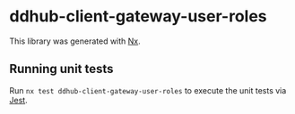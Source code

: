 # ddhub-client-gateway-user-roles

This library was generated with [Nx](https://nx.dev).

## Running unit tests

Run `nx test ddhub-client-gateway-user-roles` to execute the unit tests via [Jest](https://jestjs.io).
